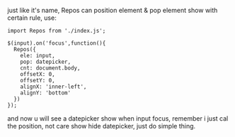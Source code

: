 just like it's name, Repos can position element & pop element show with certain rule,
use:
```
import Repos from './index.js';

$(input).on('focus',function(){
  Repos({
    ele: input,
    pop: datepicker,
    cnt: document.body,
    offsetX: 0,
    offsetY: 0,
    alignX: 'inner-left',
    alignY: 'bottom'
  })
});

```
and now u will see a datepicker show when input focus,
remember i just cal the position, not care show hide datepicker, just do simple thing.
